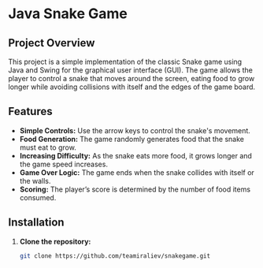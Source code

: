 # Java Snake Game

## Project Overview

This project is a simple implementation of the classic Snake game using Java and Swing for the graphical user interface (GUI). The game allows the player to control a snake that moves around the screen, eating food to grow longer while avoiding collisions with itself and the edges of the game board.

## Features

- **Simple Controls:** Use the arrow keys to control the snake's movement.
- **Food Generation:** The game randomly generates food that the snake must eat to grow.
- **Increasing Difficulty:** As the snake eats more food, it grows longer and the game speed increases.
- **Game Over Logic:** The game ends when the snake collides with itself or the walls.
- **Scoring:** The player’s score is determined by the number of food items consumed.

## Installation

1. **Clone the repository:**

   ```bash
   git clone https://github.com/teamiraliev/snakegame.git
